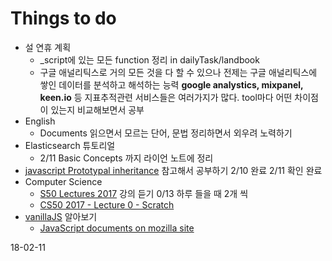 # Things to do

* 설 연휴 계획 
  *  _script에 있는 모든 function 정리 in dailyTask/landbook
  *  구글 애널리틱스로 거의 모든 것을 다 할 수 있으나
     전제는 구글 애널리틱스에 쌓인 데이터를 분석하고 해석하는 능력
     **google analystics, mixpanel, keen.io** 등 지표추적관련 서비스들은 여러가지가 많다.
     tool마다 어떤 차이점이 있는지 비교해보면서 공부
* English
  * Documents 읽으면서 모르는 단어, 문법 정리하면서 외우려 노력하기
* Elasticsearch 튜토리얼
  * 2/11 Basic Concepts 까지 라이언 노트에 정리 
* [javascript Prototypal inheritance](https://spacewalk.atlassian.net/wiki/spaces/DWS/blog/2018/01/02/1639381/2018.01.08+Javascript+Prototypal+inheritance) 참고해서 공부하기 2/10 완료 2/11 확인 완료
* Computer Science 
  * [S50 Lectures 2017](https://www.youtube.com/watch?v=y62zj9ozPOM&list=PLhQjrBD2T3828ZVcVzEIhsHVgjANGZveu) 강의 듣기 0/13 하루 들을 때 2개 씩
  * [CS50 2017 - Lecture 0 - Scratch](https://youtu.be/y62zj9ozPOM?t=1909)
* [vanillaJS](http://vanilla-js.com/) 알아보기
  * [JavaScript documents on mozilla site](https://developer.mozilla.org/en-US/docs/Web/JavaScript)


18-02-11

